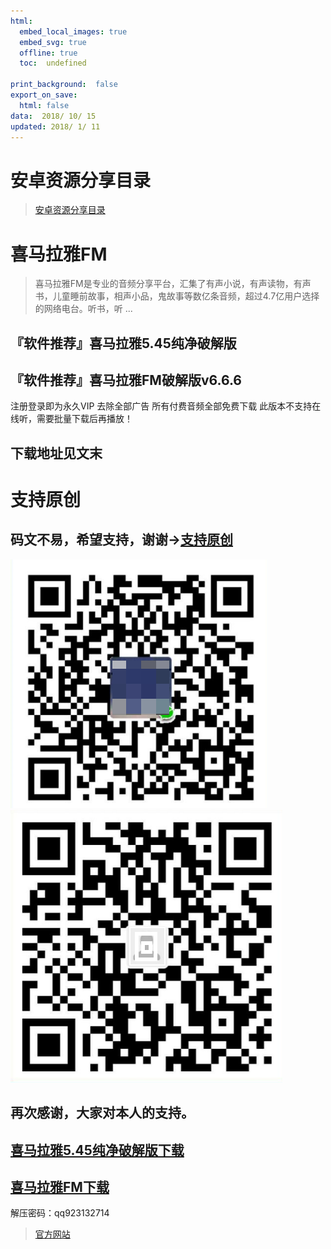 ```yaml
---
html:
  embed_local_images: true
  embed_svg: true
  offline: true
  toc:  undefined

print_background:  false
export_on_save:
  html: false
data:  2018/ 10/ 15
updated: 2018/ 1/ 11
---
```


# 安卓资源分享目录

> [安卓资源分享目录](https://blog.csdn.net/qq923132714/article/details/83059823 "安卓资源分享目录")


# 喜马拉雅FM

>喜马拉雅FM是专业的音频分享平台，汇集了有声小说，有声读物，有声书，儿童睡前故事，相声小品，鬼故事等数亿条音频，超过4.7亿用户选择的网络电台。听书，听 ...

## 『软件推荐』喜马拉雅5.45纯净破解版

## 『软件推荐』喜马拉雅FM破解版v6.6.6

注册登录即为永久VIP
去除全部广告
所有付费音频全部免费下载
此版本不支持在线听，需要批量下载后再播放！

## 下载地址见文末

# 支持原创
## 码文不易，希望支持，谢谢->**[支持原创](http://blog.csdn.net/qq923132714/article/details/79399145)**
![微信支付](https://raw.githubusercontent.com/923132714/my_picture/master/blog/support/weixin.png)![微信支付](https://raw.githubusercontent.com/923132714/my_picture/master/blog/support/支付宝.png)
## 再次感谢，大家对本人的支持。

## [喜马拉雅5.45纯净破解版下载](http://u16848854.ctfile.net/fs/16848854-330444078 "喜马拉雅5.45纯净破解版下载")

## [喜马拉雅FM下载](http://u16848854.ctfile.net/fs/16848854-314733801 "喜马拉雅FM下载")


解压密码：qq923132714


> [官方网站](https://www.ximalaya.com/ "官方网站")

